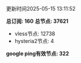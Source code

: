 更新时间2025-05-15 13:11:52

**总订阅: 160**
**总节点: 37621**
- vless节点: 12738
- hysteria2节点: 4

**google ping有效节点: 322**
